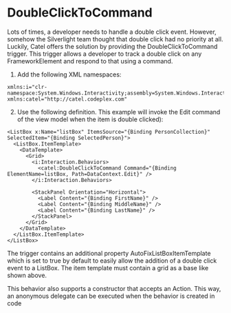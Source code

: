 # DoubleClickToCommand

Lots of times, a developer needs to handle a double click event. However, somehow the Silverlight team thought that double click had no priority at all. Luckily, Catel offers the solution by providing the DoubleClickToCommand trigger. This trigger allows a developer to track a double click on any FrameworkElement and respond to that using a command.

1) Add the following XML namespaces:

```
xmlns:i="clr-namespace:System.Windows.Interactivity;assembly=System.Windows.Interactivity"
xmlns:catel="http://catel.codeplex.com"
```

2) Use the following definition. This example will invoke the Edit command of the view model when the item is double clicked):

```
<ListBox x:Name="listBox" ItemsSource="{Binding PersonCollection}" SelectedItem="{Binding SelectedPerson}">
  <ListBox.ItemTemplate>
    <DataTemplate>
      <Grid>
        <i:Interaction.Behaviors>
          <catel:DoubleClickToCommand Command="{Binding ElementName=listBox, Path=DataContext.Edit}" />
        </i:Interaction.Behaviors>

        <StackPanel Orientation="Horizontal">
          <Label Content="{Binding FirstName}" />
          <Label Content="{Binding MiddleName}" />
          <Label Content="{Binding LastName}" />
        </StackPanel>
      </Grid>
    </DataTemplate>
  </ListBox.ItemTemplate>
</ListBox>
```

The trigger contains an additional property AutoFixListBoxItemTemplate which is set to true by default to easily allow the addition of a double click event to a ListBox. The item template must contain a grid as a base like shown above.

This behavior also supports a constructor that accepts an Action. This way, an anonymous delegate can be executed when the behavior is created in code


